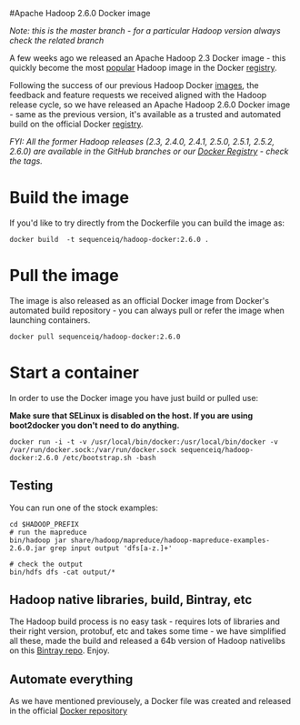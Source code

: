 #Apache Hadoop 2.6.0 Docker image

_Note: this is the master branch - for a particular Hadoop version always check the related branch_

A few weeks ago we released an Apache Hadoop 2.3 Docker image - this quickly become the most [popular](https://registry.hub.docker.com/search?q=hadoop&s=downloads) Hadoop image in the Docker [registry](https://registry.hub.docker.com/).


Following the success of our previous Hadoop Docker [images](https://registry.hub.docker.com/u/sequenceiq/hadoop-docker/), the feedback and feature requests we received aligned with the Hadoop release cycle, so we have released an Apache Hadoop 2.6.0 Docker image - same as the previous version, it's available as a trusted and automated build on the official Docker [registry](https://registry.hub.docker.com/).


_FYI: All the former Hadoop releases (2.3, 2.4.0, 2.4.1, 2.5.0, 2.5.1, 2.5.2, 2.6.0) are available in the GitHub branches or our [Docker Registry](https://registry.hub.docker.com/u/sequenceiq/hadoop-docker/) - check the tags._

# Build the image

If you'd like to try directly from the Dockerfile you can build the image as:

```
docker build  -t sequenceiq/hadoop-docker:2.6.0 .
```
# Pull the image

The image is also released as an official Docker image from Docker's automated build repository - you can always pull or refer the image when launching containers.

```
docker pull sequenceiq/hadoop-docker:2.6.0
```

# Start a container

In order to use the Docker image you have just build or pulled use:

**Make sure that SELinux is disabled on the host. If you are using boot2docker you don't need to do anything.**

```
docker run -i -t -v /usr/local/bin/docker:/usr/local/bin/docker -v /var/run/docker.sock:/var/run/docker.sock sequenceiq/hadoop-docker:2.6.0 /etc/bootstrap.sh -bash
```

## Testing

You can run one of the stock examples:

```
cd $HADOOP_PREFIX
# run the mapreduce
bin/hadoop jar share/hadoop/mapreduce/hadoop-mapreduce-examples-2.6.0.jar grep input output 'dfs[a-z.]+'

# check the output
bin/hdfs dfs -cat output/*
```

## Hadoop native libraries, build, Bintray, etc

The Hadoop build process is no easy task - requires lots of libraries and their right version, protobuf, etc and takes some time - we have simplified all these, made the build and released a 64b version of Hadoop nativelibs on this [Bintray repo](https://bintray.com/sequenceiq/sequenceiq-bin/hadoop-native-64bit/2.6.0/view/files). Enjoy.

## Automate everything

As we have mentioned previousely, a Docker file was created and released in the official [Docker repository](https://registry.hub.docker.com/u/sequenceiq/hadoop-docker/)
